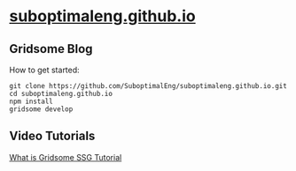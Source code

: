 # [suboptimaleng.github.io](suboptimaleng.github.io)

## Gridsome Blog

How to get started:
```
git clone https://github.com/SuboptimalEng/suboptimaleng.github.io.git
cd suboptimaleng.github.io
npm install
gridsome develop
```

## Video Tutorials

[What is Gridsome SSG Tutorial](https://www.youtube.com/watch?v=WPRLSdGaBfI)

